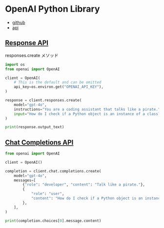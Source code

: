 # OpenAI Python Library

- [github](https://github.com/openai/openai-python)
- [api](https://github.com/openai/openai-python/blob/main/api.md)

## [Response API](https://platform.openai.com/docs/api-reference/responses)

responses.create メソッド

```py
import os
from openai import OpenAI

client = OpenAI(
    # This is the default and can be omitted
    api_key=os.environ.get("OPENAI_API_KEY"),
)

response = client.responses.create(
    model="gpt-4o",
    instructions="You are a coding assistant that talks like a pirate.",
    input="How do I check if a Python object is an instance of a class?",
)

print(response.output_text)
```

## [Chat Completions API](https://platform.openai.com/docs/api-reference/chat)

```py
from openai import OpenAI

client = OpenAI()

completion = client.chat.completions.create(
    model="gpt-4o",
    messages=[
        {"role": "developer", "content": "Talk like a pirate."},
        {
            "role": "user",
            "content": "How do I check if a Python object is an instance of a class?",
        },
    ],
)

print(completion.choices[0].message.content)
```
